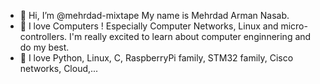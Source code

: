 - 👋 Hi, I’m @mehrdad-mixtape
My name is  Mehrdad Arman Nasab.
- 💞️ I love Computers ! Especially Computer Networks, Linux and micro-controllers.
I'm really excited to learn about computer enginnering and do my best.
- 🌱 I love Python, Linux, C, RaspberryPi family, STM32 family, Cisco networks, Cloud,...
<!---
mehrdad-mixtape/mehrdad-mixtape is a ✨ special ✨ repository because its `README.md` (this file) appears on your GitHub profile.
You can click the Preview link to take a look at your changes.
--->

